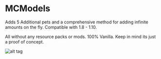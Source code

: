 # MCModels

Adds 5 Additional pets and a comprehensive method for adding infinite amounts on the fly. Compatible with 1.8 - 1.10. 

All without any resource packs or mods. 100% Vanilla. Keep in mind its just a proof of concept. 

![alt tag](https://i.imgur.com/21rqUBZ.png)
